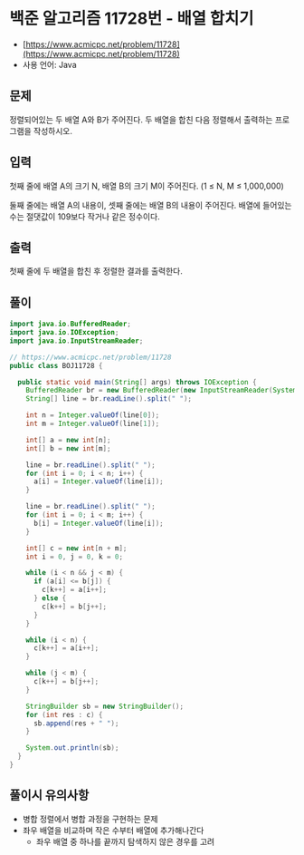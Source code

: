 # 백준 알고리즘 11728번 - 배열 합치기

- [https://www.acmicpc.net/problem/11728](https://www.acmicpc.net/problem/11728)
- 사용 언어: Java

## 문제

정렬되어있는 두 배열 A와 B가 주어진다. 두 배열을 합친 다음 정렬해서 출력하는 프로그램을 작성하시오.


## 입력

첫째 줄에 배열 A의 크기 N, 배열 B의 크기 M이 주어진다. (1 ≤ N, M ≤ 1,000,000)

둘째 줄에는 배열 A의 내용이, 셋째 줄에는 배열 B의 내용이 주어진다. 배열에 들어있는 수는 절댓값이 109보다 작거나 같은 정수이다.


## 출력

첫째 줄에 두 배열을 합친 후 정렬한 결과를 출력한다.


## 풀이

```java
import java.io.BufferedReader;
import java.io.IOException;
import java.io.InputStreamReader;

// https://www.acmicpc.net/problem/11728
public class BOJ11728 {

  public static void main(String[] args) throws IOException {
    BufferedReader br = new BufferedReader(new InputStreamReader(System.in));
    String[] line = br.readLine().split(" ");

    int n = Integer.valueOf(line[0]);
    int m = Integer.valueOf(line[1]);

    int[] a = new int[n];
    int[] b = new int[m];

    line = br.readLine().split(" ");
    for (int i = 0; i < n; i++) {
      a[i] = Integer.valueOf(line[i]);
    }

    line = br.readLine().split(" ");
    for (int i = 0; i < m; i++) {
      b[i] = Integer.valueOf(line[i]);
    }

    int[] c = new int[n + m];
    int i = 0, j = 0, k = 0;

    while (i < n && j < m) {
      if (a[i] <= b[j]) {
        c[k++] = a[i++];
      } else {
        c[k++] = b[j++];
      }
    }

    while (i < n) {
      c[k++] = a[i++];
    }

    while (j < m) {
      c[k++] = b[j++];
    }

    StringBuilder sb = new StringBuilder();
    for (int res : c) {
      sb.append(res + " ");
    }

    System.out.println(sb);
  }
}

```

## 풀이시 유의사항

- 병합 정렬에서 병합 과정을 구현하는 문제
- 좌우 배열을 비교하며 작은 수부터 배열에 추가해나간다
  - 좌우 배열 중 하나를 끝까지 탐색하지 않은 경우를 고려